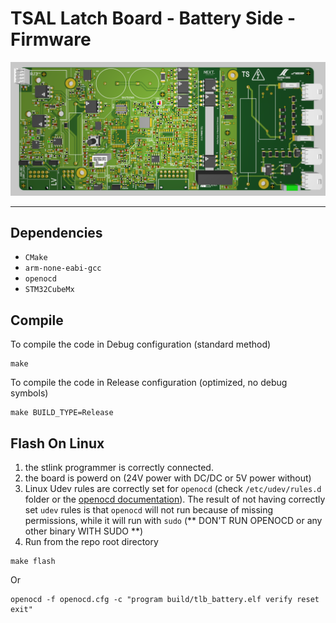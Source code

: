 # TSAL Latch Board - Battery Side - Firmware

![3d_pcb_view](./Doc/media/TLB_PCB_3D_view.png)

---

## Dependencies
- `CMake`
- `arm-none-eabi-gcc`
- `openocd`
- `STM32CubeMx`

## Compile
To compile the code in Debug configuration (standard method)
```
make
```
To compile the code in Release configuration (optimized, no debug symbols)
```
make BUILD_TYPE=Release
```
## Flash On Linux
1) the stlink programmer is correctly connected.
2) the board is powerd on (24V power with DC/DC or 5V power without)
3) Linux Udev rules are correctly set for `openocd` (check `/etc/udev/rules.d` folder or the [openocd documentation](https://openocd.org/doc-release/README)). The result of not having correctly set `udev` rules is that `openocd` will not run because of missing permissions, while it will run with `sudo` (** DON'T RUN OPENOCD or any other binary WITH SUDO **)
4) Run from the repo root directory
```
make flash
```
Or
```
openocd -f openocd.cfg -c "program build/tlb_battery.elf verify reset exit"
```

